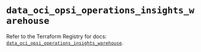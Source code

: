 # `data_oci_opsi_operations_insights_warehouse`

Refer to the Terraform Registry for docs: [`data_oci_opsi_operations_insights_warehouse`](https://registry.terraform.io/providers/hashicorp/oci/7.19.0/docs/data-sources/opsi_operations_insights_warehouse).

